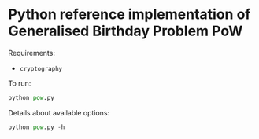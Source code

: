 # Python reference implementation of Generalised Birthday Problem PoW

Requirements:

* `cryptography`

To run:

```python
python pow.py
```

Details about available options:

```python
python pow.py -h
```
